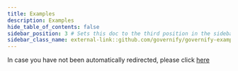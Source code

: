 ```yaml
---
title: Examples
description: Examples
hide_table_of_contents: false
sidebar_position: 3 # Sets this doc to the third position in the sidebar
sidebar_class_name: external-link::github.com/governify/governify-examples # Use this format for external links
---
```


In case you have not been automatically redirected, please click [here](https://github.com/governify/governify-examples)
